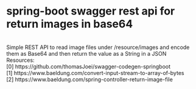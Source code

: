 # spring-boot swagger rest api for return images in base64
<br />
Simple REST API to read image files under /resource/images and encode them as Base64 and then return the value as a String in a JSON
<br />
Resources: <br />
[0] https://github.com/thomasJoei/swagger-codegen-springboot <br />
[1] https://www.baeldung.com/convert-input-stream-to-array-of-bytes  <br />
[2] https://www.baeldung.com/spring-controller-return-image-file